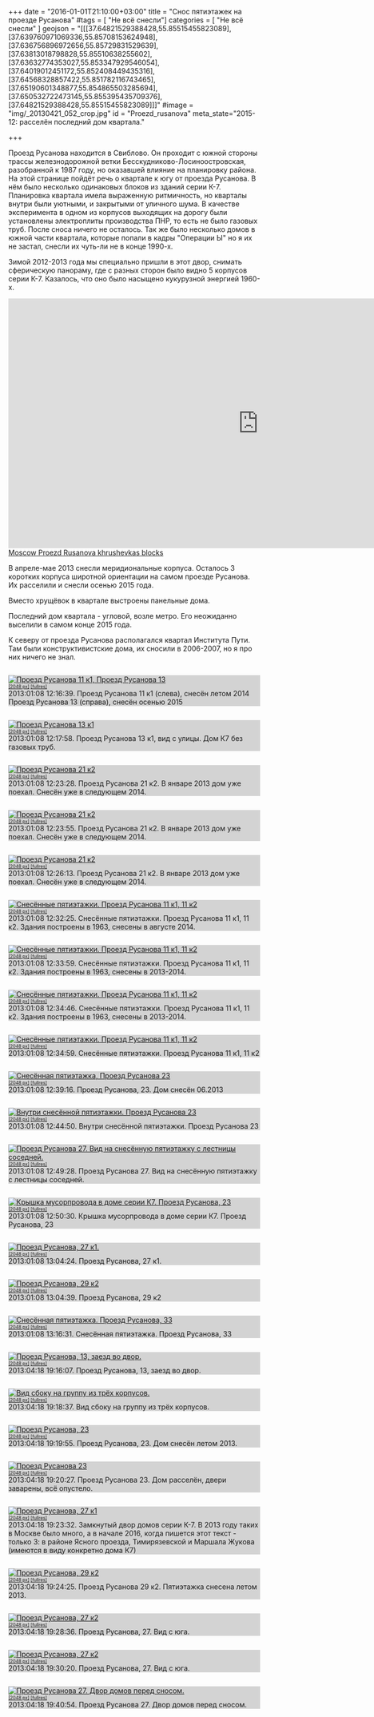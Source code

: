 +++
date = "2016-01-01T21:10:00+03:00"
title = "Снос пятиэтажек на проезде Русанова"
#tags = [ "Не всё снесли"]
categories = [ "Не всё снесли" ]
geojson = "[[[37.64821529388428,55.85515455823089],[37.639760971069336,55.85708153624948],[37.636756896972656,55.85729831529639],[37.63813018798828,55.85510638255602],[37.63632774353027,55.853347929546054],[37.64019012451172,55.852408449435316],[37.64568328857422,55.851782116743465],[37.65190601348877,55.854865503285694],[37.650532722473145,55.855395435709376],[37.64821529388428,55.85515455823089]]]"
#image = "img/_20130421_052_crop.jpg"
id = "Proezd_rusanova"
meta_state="2015-12: расселён последний дом квартала."


+++



Проезд Русанова находится в Свиблово. Он проходит с южной стороны трассы железнодорожной ветки Бесскудниково-Лосиноостровская, разобранной к 1987 году, но оказавшей влияние на планировку района.
На этой странице пойдёт речь о квартале к югу от проезда Русанова. 
В нём было несколько одинаковых блоков из зданий серии К-7. Планировка квартала имела выраженную ритмичность, но кварталы внутри были уютными, и закрытыми от уличного шума. 
В качестве эксперимента в одном из корпусов выходящих на дорогу были установлены электроплиты производства ПНР, то есть не было газовых труб. После сноса ничего не осталось.
Так же было несколько домов в южной части квартала, которые попали в кадры "Операции Ы" но я их не застал, снесли их чуть-ли не в конце 1990-х.

Зимой 2012-2013 года мы специально пришли в этот двор, снимать сферическую панораму, где с разных сторон было видно 5 корпусов серии К-7. Казалось, что оно было насыщено кукурузной энергией 1960-х.
<iframe src="https://www.360cities.net/embed_iframe/moscow-khrushevkas-blocks-russia" width="1000" height="500" frameborder="0" bgcolor="#000000" target="_blank" allowfullscreen webkitallowfullscreen mozallowfullscreen></iframe><br/><a title="Panorama photos of Moscow Proezd Rusanova khrushevkas blocks on 360cities.net" href="https://www.360cities.net/image/moscow-khrushevkas-blocks-russia">Moscow Proezd Rusanova khrushevkas blocks</a>

В апреле-мае 2013 снесли меридиональные корпуса. Осталось 3 коротких корпуса широтной ориентации на самом проезде Русанова. Их расселили и снесли осенью 2015 года.


Вместо хрущёвок в квартале выстроены панельные дома. 

Последний дом квартала - угловой, возле метро. Его неожиданно выселили в самом конце 2015 года.

К северу от проезда Русанова располагался квартал Института Пути. Там были конструктивистские дома, их сносили в 2006-2007, но я про них ничего не знал.



<div style="background-color:lightgray; margin: 2em 0em">
<a href="https://www.flickr.com/photos/trolleway/24201802456/"><img src="https://farm2.staticflickr.com/1560/24201802456_eecfb7b729_b.jpg" alt="Проезд Русанова 11 к1, Проезд Русанова 13" border="0"></a><div>
<div id="sizeslinks" style="font-size:xx-small;"><a href="https://www.flickr.com/photos/trolleway/24201802456/sizes/k/">[2048 px]</a> <a href="https://www.flickr.com/photos/trolleway/24201802456/sizes/o/">[fullres]</a></div>
2013:01:08 12:16:39.  Проезд Русанова 11 к1 (слева), снесён летом 2014
Проезд Русанова 13 (справа), снесён осенью 2015
</div></div>


<div style="background-color:lightgray; margin: 2em 0em">
<a href="https://www.flickr.com/photos/trolleway/23599724474/"><img src="https://farm2.staticflickr.com/1719/23599724474_e56e570e88_b.jpg" alt="Проезд Русанова 13 к1" border="0"></a><div>
<div id="sizeslinks" style="font-size:xx-small;"><a href="https://www.flickr.com/photos/trolleway/23599724474/sizes/k/">[2048 px]</a> <a href="https://www.flickr.com/photos/trolleway/23599724474/sizes/o/">[fullres]</a></div>
2013:01:08 12:17:58.  Проезд Русанова 13 к1, вид с улицы. Дом К7 без газовых труб.
</div></div>


<div style="background-color:lightgray; margin: 2em 0em">
<a href="https://www.flickr.com/photos/trolleway/24201852696/"><img src="https://farm2.staticflickr.com/1485/24201852696_184277d5e3_b.jpg" alt="Проезд Русанова 21 к2" border="0"></a><div>
<div id="sizeslinks" style="font-size:xx-small;"><a href="https://www.flickr.com/photos/trolleway/24201852696/sizes/k/">[2048 px]</a> <a href="https://www.flickr.com/photos/trolleway/24201852696/sizes/o/">[fullres]</a></div>
2013:01:08 12:23:28.  Проезд Русанова 21 к2.
В январе 2013 дом уже поехал. Снесён уже в следующем 2014.
</div></div>


<div style="background-color:lightgray; margin: 2em 0em">
<a href="https://www.flickr.com/photos/trolleway/24145373401/"><img src="https://farm2.staticflickr.com/1690/24145373401_9fd66c83b8_b.jpg" alt="Проезд Русанова 21 к2" border="0"></a><div>
<div id="sizeslinks" style="font-size:xx-small;"><a href="https://www.flickr.com/photos/trolleway/24145373401/sizes/k/">[2048 px]</a> <a href="https://www.flickr.com/photos/trolleway/24145373401/sizes/o/">[fullres]</a></div>
2013:01:08 12:23:55.  Проезд Русанова 21 к2.
В январе 2013 дом уже поехал. Снесён уже в следующем 2014.
</div></div>


<div style="background-color:lightgray; margin: 2em 0em">
<a href="https://www.flickr.com/photos/trolleway/24145370861/"><img src="https://farm2.staticflickr.com/1639/24145370861_a1a1beb711_b.jpg" alt="Проезд Русанова 21 к2" border="0"></a><div>
<div id="sizeslinks" style="font-size:xx-small;"><a href="https://www.flickr.com/photos/trolleway/24145370861/sizes/k/">[2048 px]</a> <a href="https://www.flickr.com/photos/trolleway/24145370861/sizes/o/">[fullres]</a></div>
2013:01:08 12:26:13.  Проезд Русанова 21 к2.
В январе 2013 дом уже поехал. Снесён уже в следующем 2014.
</div></div>


<div style="background-color:lightgray; margin: 2em 0em">
<a href="https://www.flickr.com/photos/trolleway/23860102339/"><img src="https://farm2.staticflickr.com/1499/23860102339_752d3a9bdd_b.jpg" alt="Снесённые пятиэтажки. Проезд Русанова 11 к1, 11 к2" border="0"></a><div>
<div id="sizeslinks" style="font-size:xx-small;"><a href="https://www.flickr.com/photos/trolleway/23860102339/sizes/k/">[2048 px]</a> <a href="https://www.flickr.com/photos/trolleway/23860102339/sizes/o/">[fullres]</a></div>
2013:01:08 12:32:25.  Снесённые пятиэтажки. Проезд Русанова 11 к1, 11 к2. Здания построены в 1963, снесены в августе 2014.
</div></div>


<div style="background-color:lightgray; margin: 2em 0em">
<a href="https://www.flickr.com/photos/trolleway/23601124143/"><img src="https://farm2.staticflickr.com/1623/23601124143_136d545c40_b.jpg" alt="Снесённые пятиэтажки. Проезд Русанова 11 к1, 11 к2" border="0"></a><div>
<div id="sizeslinks" style="font-size:xx-small;"><a href="https://www.flickr.com/photos/trolleway/23601124143/sizes/k/">[2048 px]</a> <a href="https://www.flickr.com/photos/trolleway/23601124143/sizes/o/">[fullres]</a></div>
2013:01:08 12:33:59.  Снесённые пятиэтажки. Проезд Русанова 11 к1, 11 к2. Здания построены в 1963, снесены в 2013-2014.
</div></div>


<div style="background-color:lightgray; margin: 2em 0em">
<a href="https://www.flickr.com/photos/trolleway/24145359511/"><img src="https://farm2.staticflickr.com/1503/24145359511_180251b390_b.jpg" alt="Снесённые пятиэтажки. Проезд Русанова 11 к1, 11 к2" border="0"></a><div>
<div id="sizeslinks" style="font-size:xx-small;"><a href="https://www.flickr.com/photos/trolleway/24145359511/sizes/k/">[2048 px]</a> <a href="https://www.flickr.com/photos/trolleway/24145359511/sizes/o/">[fullres]</a></div>
2013:01:08 12:34:46.  Снесённые пятиэтажки. Проезд Русанова 11 к1, 11 к2. Здания построены в 1963, снесены в 2013-2014.
</div></div>


<div style="background-color:lightgray; margin: 2em 0em">
<a href="https://www.flickr.com/photos/trolleway/24145353411/"><img src="https://farm2.staticflickr.com/1444/24145353411_4c7ffdd2bd_b.jpg" alt="Снесённые пятиэтажки. Проезд Русанова 11 к1, 11 к2" border="0"></a><div>
<div id="sizeslinks" style="font-size:xx-small;"><a href="https://www.flickr.com/photos/trolleway/24145353411/sizes/k/">[2048 px]</a> <a href="https://www.flickr.com/photos/trolleway/24145353411/sizes/o/">[fullres]</a></div>
2013:01:08 12:34:59.  Снесённые пятиэтажки. Проезд Русанова 11 к1, 11 к2
</div></div>


<div style="background-color:lightgray; margin: 2em 0em">
<a href="https://www.flickr.com/photos/trolleway/23932339440/"><img src="https://farm2.staticflickr.com/1442/23932339440_9654039bb4_b.jpg" alt="Снесённая пятиэтажка, Проезд Русанова 23" border="0"></a><div>
<div id="sizeslinks" style="font-size:xx-small;"><a href="https://www.flickr.com/photos/trolleway/23932339440/sizes/k/">[2048 px]</a> <a href="https://www.flickr.com/photos/trolleway/23932339440/sizes/o/">[fullres]</a></div>
2013:01:08 12:39:16.  Проезд Русанова, 23. Дом снесён 06.2013
</div></div>


<div style="background-color:lightgray; margin: 2em 0em">
<a href="https://www.flickr.com/photos/trolleway/23599668884/"><img src="https://farm2.staticflickr.com/1441/23599668884_1336740628_b.jpg" alt="Внутри снесённой пятиэтажки. Проезд Русанова 23" border="0"></a><div>
<div id="sizeslinks" style="font-size:xx-small;"><a href="https://www.flickr.com/photos/trolleway/23599668884/sizes/k/">[2048 px]</a> <a href="https://www.flickr.com/photos/trolleway/23599668884/sizes/o/">[fullres]</a></div>
2013:01:08 12:44:50.  Внутри снесённой пятиэтажки. Проезд Русанова 23
</div></div>


<div style="background-color:lightgray; margin: 2em 0em">
<a href="https://www.flickr.com/photos/trolleway/24119830942/"><img src="https://farm2.staticflickr.com/1550/24119830942_07a2685b69_b.jpg" alt="Проезд Русанова 27. Вид на снесённую пятиэтажку с лестницы соседней." border="0"></a><div>
<div id="sizeslinks" style="font-size:xx-small;"><a href="https://www.flickr.com/photos/trolleway/24119830942/sizes/k/">[2048 px]</a> <a href="https://www.flickr.com/photos/trolleway/24119830942/sizes/o/">[fullres]</a></div>
2013:01:08 12:49:28.  Проезд Русанова 27. Вид на снесённую пятиэтажку с лестницы соседней.
</div></div>


<div style="background-color:lightgray; margin: 2em 0em">
<a href="https://www.flickr.com/photos/trolleway/23599695824/"><img src="https://farm2.staticflickr.com/1671/23599695824_24b5f8e5a9_b.jpg" alt="Крышка мусорпровода в доме серии К7. Проезд Русанова, 23" border="0"></a><div>
<div id="sizeslinks" style="font-size:xx-small;"><a href="https://www.flickr.com/photos/trolleway/23599695824/sizes/k/">[2048 px]</a> <a href="https://www.flickr.com/photos/trolleway/23599695824/sizes/o/">[fullres]</a></div>
2013:01:08 12:50:30.  Крышка мусорпровода в доме серии К7. Проезд Русанова, 23
</div></div>


<div style="background-color:lightgray; margin: 2em 0em">
<a href="https://www.flickr.com/photos/trolleway/23860079719/"><img src="https://farm2.staticflickr.com/1446/23860079719_612f7b3d17_b.jpg" alt="Проезд Русанова, 27 к1." border="0"></a><div>
<div id="sizeslinks" style="font-size:xx-small;"><a href="https://www.flickr.com/photos/trolleway/23860079719/sizes/k/">[2048 px]</a> <a href="https://www.flickr.com/photos/trolleway/23860079719/sizes/o/">[fullres]</a></div>
2013:01:08 13:04:24.  Проезд Русанова, 27 к1.
</div></div>


<div style="background-color:lightgray; margin: 2em 0em">
<a href="https://www.flickr.com/photos/trolleway/23601104243/"><img src="https://farm2.staticflickr.com/1466/23601104243_fbafbc3d82_b.jpg" alt="Проезд Русанова, 29 к2" border="0"></a><div>
<div id="sizeslinks" style="font-size:xx-small;"><a href="https://www.flickr.com/photos/trolleway/23601104243/sizes/k/">[2048 px]</a> <a href="https://www.flickr.com/photos/trolleway/23601104243/sizes/o/">[fullres]</a></div>
2013:01:08 13:04:39.  Проезд Русанова, 29 к2
</div></div>


<div style="background-color:lightgray; margin: 2em 0em">
<a href="https://www.flickr.com/photos/trolleway/23860077739/"><img src="https://farm2.staticflickr.com/1463/23860077739_8f2c4d1882_b.jpg" alt="Снесённая пятиэтажка. Проезд Русанова, 33" border="0"></a><div>
<div id="sizeslinks" style="font-size:xx-small;"><a href="https://www.flickr.com/photos/trolleway/23860077739/sizes/k/">[2048 px]</a> <a href="https://www.flickr.com/photos/trolleway/23860077739/sizes/o/">[fullres]</a></div>
2013:01:08 13:16:31.  Снесённая пятиэтажка. Проезд Русанова, 33
</div></div>


<div style="background-color:lightgray; margin: 2em 0em">
<a href="https://www.flickr.com/photos/trolleway/24119830482/"><img src="https://farm2.staticflickr.com/1609/24119830482_2763883267_b.jpg" alt="Проезд Русанова, 13, заезд во двор." border="0"></a><div>
<div id="sizeslinks" style="font-size:xx-small;"><a href="https://www.flickr.com/photos/trolleway/24119830482/sizes/k/">[2048 px]</a> <a href="https://www.flickr.com/photos/trolleway/24119830482/sizes/o/">[fullres]</a></div>
2013:04:18 19:16:07.  Проезд Русанова, 13, заезд во двор.
</div></div>


<div style="background-color:lightgray; margin: 2em 0em">
<a href="https://www.flickr.com/photos/trolleway/24119850352/"><img src="https://farm2.staticflickr.com/1510/24119850352_8df773b849_b.jpg" alt="Вид сбоку на группу из трёх корпусов." border="0"></a><div>
<div id="sizeslinks" style="font-size:xx-small;"><a href="https://www.flickr.com/photos/trolleway/24119850352/sizes/k/">[2048 px]</a> <a href="https://www.flickr.com/photos/trolleway/24119850352/sizes/o/">[fullres]</a></div>
2013:04:18 19:18:37.  Вид сбоку на группу из трёх корпусов.
</div></div>


<div style="background-color:lightgray; margin: 2em 0em">
<a href="https://www.flickr.com/photos/trolleway/24227921985/"><img src="https://farm2.staticflickr.com/1465/24227921985_bf369eaee1_b.jpg" alt="Проезд Русанова, 23" border="0"></a><div>
<div id="sizeslinks" style="font-size:xx-small;"><a href="https://www.flickr.com/photos/trolleway/24227921985/sizes/k/">[2048 px]</a> <a href="https://www.flickr.com/photos/trolleway/24227921985/sizes/o/">[fullres]</a></div>
2013:04:18 19:19:55.  Проезд Русанова, 23. Дом снесён летом 2013.
</div></div>


<div style="background-color:lightgray; margin: 2em 0em">
<a href="https://www.flickr.com/photos/trolleway/23601095143/"><img src="https://farm2.staticflickr.com/1655/23601095143_0253cc829f_b.jpg" alt="Проезд Русанова 23" border="0"></a><div>
<div id="sizeslinks" style="font-size:xx-small;"><a href="https://www.flickr.com/photos/trolleway/23601095143/sizes/k/">[2048 px]</a> <a href="https://www.flickr.com/photos/trolleway/23601095143/sizes/o/">[fullres]</a></div>
2013:04:18 19:20:27.  Проезд Русанова 23. Дом расселён, двери заварены, всё опустело.
</div></div>


<div style="background-color:lightgray; margin: 2em 0em">
<a href="https://www.flickr.com/photos/trolleway/23932319170/"><img src="https://farm2.staticflickr.com/1462/23932319170_15701c051d_b.jpg" alt="Проезд Русанова, 27 к1" border="0"></a><div>
<div id="sizeslinks" style="font-size:xx-small;"><a href="https://www.flickr.com/photos/trolleway/23932319170/sizes/k/">[2048 px]</a> <a href="https://www.flickr.com/photos/trolleway/23932319170/sizes/o/">[fullres]</a></div>
2013:04:18 19:23:32.  Замкнутый двор домов серии К-7. В 2013 году таких в Москве было много, а в начале 2016, когда пишется этот текст - только 3: в районе Ясного проезда, Тимирязевской и Маршала Жукова (имеются в виду конкретно дома К7)
</div></div>


<div style="background-color:lightgray; margin: 2em 0em">
<a href="https://www.flickr.com/photos/trolleway/24145328721/"><img src="https://farm2.staticflickr.com/1441/24145328721_ce873a7fb4_b.jpg" alt="Проезд Русанова, 29 к2" border="0"></a><div>
<div id="sizeslinks" style="font-size:xx-small;"><a href="https://www.flickr.com/photos/trolleway/24145328721/sizes/k/">[2048 px]</a> <a href="https://www.flickr.com/photos/trolleway/24145328721/sizes/o/">[fullres]</a></div>
2013:04:18 19:24:25.  Проезд Русанова 29 к2. Пятиэтажка снесена летом 2013.
</div></div>


<div style="background-color:lightgray; margin: 2em 0em">
<a href="https://www.flickr.com/photos/trolleway/24201805376/"><img src="https://farm2.staticflickr.com/1672/24201805376_5fbf382458_b.jpg" alt="Проезд Русанова, 27 к2" border="0"></a><div>
<div id="sizeslinks" style="font-size:xx-small;"><a href="https://www.flickr.com/photos/trolleway/24201805376/sizes/k/">[2048 px]</a> <a href="https://www.flickr.com/photos/trolleway/24201805376/sizes/o/">[fullres]</a></div>
2013:04:18 19:28:36.  Проезд Русанова, 27. Вид с юга.
</div></div>


<div style="background-color:lightgray; margin: 2em 0em">
<a href="https://www.flickr.com/photos/trolleway/24201804166/"><img src="https://farm2.staticflickr.com/1584/24201804166_c7ca41e80f_b.jpg" alt="Проезд Русанова, 27 к2" border="0"></a><div>
<div id="sizeslinks" style="font-size:xx-small;"><a href="https://www.flickr.com/photos/trolleway/24201804166/sizes/k/">[2048 px]</a> <a href="https://www.flickr.com/photos/trolleway/24201804166/sizes/o/">[fullres]</a></div>
2013:04:18 19:30:20.  Проезд Русанова, 27. Вид с юга.
</div></div>


<div style="background-color:lightgray; margin: 2em 0em">
<a href="https://www.flickr.com/photos/trolleway/24201799856/"><img src="https://farm2.staticflickr.com/1589/24201799856_b85fbbc836_b.jpg" alt="Проезд Русанова 27. Двор домов перед сносом." border="0"></a><div>
<div id="sizeslinks" style="font-size:xx-small;"><a href="https://www.flickr.com/photos/trolleway/24201799856/sizes/l/">[2048 px]</a> <a href="https://www.flickr.com/photos/trolleway/24201799856/sizes/o/">[fullres]</a></div>
2013:04:18 19:40:54.  Проезд Русанова 27. Двор домов перед сносом.
</div></div>


 